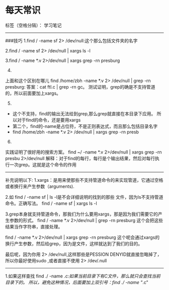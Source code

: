 ﻿# 每天常识

标签（空格分隔）： 学习笔记

---

###技巧
1.find / -name sf 2> /dev/null:这个那么包括文件夹的名字

2.find / -name sf 2> /dev/null | xargs ls -l

3.find / -name *.v 2>/dev/null | xargs grep -rn presburg

4.
上面和这个区别在哪儿
find /home/zbh -name *.v 2> /dev/null | grep -rn presburg:
答案：cat ftl.c | grep -rn gc。
测试证明，grep的确是不支持管道的，所以前面要加上xargs。

5.
- 这个不支持，find的输出无法给到grep,那么grep就直接在本目录下应用。
所以对于find的命令，还是要用xargs
- 第二个，find的-name是占位符，不是正则表达式，而且那么包括目录名字
- find /home/zbh -name *.v 2> /dev/null | xargs grep -rn presb

6.
实践证明了很好用的搜索方案。
find ~/ -name *.v 2>/dev/null | xargs grep -rn presbu 2>/dev/null
解释：对于find的每行，每行是个输出结果，然后对每行执行一次grep。这就是这个命令的作用

-----------------------------------------
补充说明以下:
1.xargs：是用来使那些不支持管道命令的来实现管道，它通过空格或者换行来产生参数（arguments).

2.如 find / -name sf | ls -l是不会详细说明的找到的那些 文件，因为ls不支持管道命令。正确写法。
find / -name sf | xargs ls -l

3.grep本身就支持管道命令，那我们为什么要用xargs，那是因为我们需要它的产生参数的形式。
find / -name *.v 2>/dev/null | grep -rn presburg 这个会把这些结果当作字符串，直接处理。

find / -name *.v 2>/dev/null | xargs grep -rn presburg
这个呢会通过xargs的换行产生参数，然后给grep，因为是文件，这样就达到了我们的目的。

最后呢，因为你用 2> /dev/null,这样那些是PESSION
DENYID就直接忽略掉了，所以你最好使用sudo ,或者直接不使用 2> /dev/.null

-----------------------------------------------------------------------
1.如果这样查找
find ./ -name *.c:如果当前目录下有C文件，那么就只会查找当前目录下的。
所以，避免这种情况，后面要加上双引号：find ./ -name "*.c"





